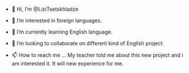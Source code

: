 - 👋 Hi, I’m @LiziTsetskhladze
- 👀 I’m interested in foreign languages.

- 🌱 I’m currently learning English language.
- 💞️ I’m looking to collaborate on different kind of English project.
- 📫 How to reach me ... My teacher told me about this new project and i am interested it. 
                         It will new experience for me.

<!---
LiziTsetskhladze/LiziTsetskhladze is a ✨ special ✨ repository because its `README.md` (this file) appears on your GitHub profile.
You can click the Preview link to take a look at your changes.
--->
